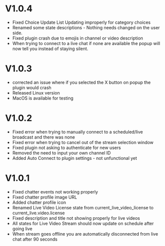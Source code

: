 # V1.0.4
- Fixed Choice Update List Updating improperly for category choices
- Renamed some state descriptions - Nothing needs changed on the user side.
- Fixed plugin crash due to emojis in channel or video description
- When trying to connect to a live chat if none are available the popup will now tell you instead of staying silent. 


# V1.0.3
- corrected an issue where if you selected the X button on popup the plugin would crash
- Released Linux version
- MacOS is available for testing


# V1.0.2
- Fixed error when trying to manually connect to a scheduled/live broadcast and there was none
- Fixed error when trying to cancel out of the stream selection window
- Fixed plugin not asking to authenticate for new users
- Removed the need to input your own channel ID
- Added Auto Connect to plugin settings - not unfunctional yet


# V1.0.1
- Fixed chatter events not working properly
- Fixed chatter profile image URL
- Added chatter profile icon
- Renamed Live Video License state from current_live_video_license to current_live.video.license
- Fixed description and title not showing properly for live videos
- All states for Live Video Stream should now update on schedule after going live 
- When stream goes offline you are automatically disconnected from live chat after 90 seconds
